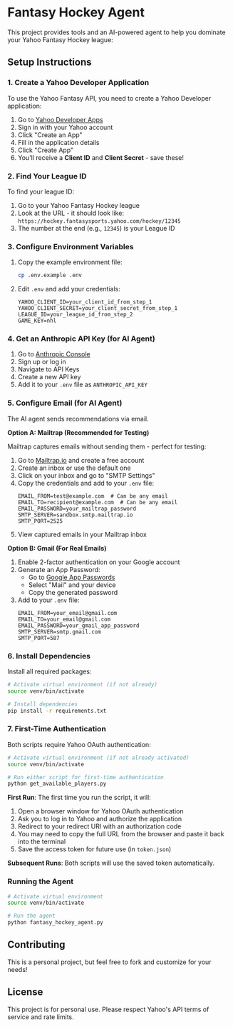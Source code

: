 # Fantasy Hockey Agent

This project provides tools and an AI-powered agent to help you dominate your Yahoo Fantasy Hockey league:

## Setup Instructions

### 1. Create a Yahoo Developer Application

To use the Yahoo Fantasy API, you need to create a Yahoo Developer application:

1. Go to [Yahoo Developer Apps](https://developer.yahoo.com/apps/create/)
2. Sign in with your Yahoo account
3. Click "Create an App"
4. Fill in the application details
5. Click "Create App"
6. You'll receive a **Client ID** and **Client Secret** - save these!

### 2. Find Your League ID

To find your league ID:

1. Go to your Yahoo Fantasy Hockey league
2. Look at the URL - it should look like: `https://hockey.fantasysports.yahoo.com/hockey/12345`
3. The number at the end (e.g., `12345`) is your League ID

### 3. Configure Environment Variables

1. Copy the example environment file:
   ```bash
   cp .env.example .env
   ```

2. Edit `.env` and add your credentials:
   ```
   YAHOO_CLIENT_ID=your_client_id_from_step_1
   YAHOO_CLIENT_SECRET=your_client_secret_from_step_1
   LEAGUE_ID=your_league_id_from_step_2
   GAME_KEY=nhl
   ```

### 4. Get an Anthropic API Key (for AI Agent)

1. Go to [Anthropic Console](https://console.anthropic.com/)
2. Sign up or log in
3. Navigate to API Keys
4. Create a new API key
5. Add it to your `.env` file as `ANTHROPIC_API_KEY`

### 5. Configure Email (for AI Agent)

The AI agent sends recommendations via email.

**Option A: Mailtrap (Recommended for Testing)**

Mailtrap captures emails without sending them - perfect for testing:

1. Go to [Mailtrap.io](https://mailtrap.io/) and create a free account
2. Create an inbox or use the default one
3. Click on your inbox and go to "SMTP Settings"
4. Copy the credentials and add to your `.env` file:
   ```
   EMAIL_FROM=test@example.com  # Can be any email
   EMAIL_TO=recipient@example.com  # Can be any email
   EMAIL_PASSWORD=your_mailtrap_password
   SMTP_SERVER=sandbox.smtp.mailtrap.io
   SMTP_PORT=2525
   ```
5. View captured emails in your Mailtrap inbox

**Option B: Gmail (For Real Emails)**

1. Enable 2-factor authentication on your Google account
2. Generate an App Password:
   - Go to [Google App Passwords](https://myaccount.google.com/apppasswords)
   - Select "Mail" and your device
   - Copy the generated password
3. Add to your `.env` file:
   ```
   EMAIL_FROM=your_email@gmail.com
   EMAIL_TO=your_email@gmail.com
   EMAIL_PASSWORD=your_gmail_app_password
   SMTP_SERVER=smtp.gmail.com
   SMTP_PORT=587
   ```

### 6. Install Dependencies

Install all required packages:

```bash
# Activate virtual environment (if not already)
source venv/bin/activate

# Install dependencies
pip install -r requirements.txt
```

### 7. First-Time Authentication

Both scripts require Yahoo OAuth authentication:

```bash
# Activate virtual environment (if not already activated)
source venv/bin/activate

# Run either script for first-time authentication
python get_available_players.py
```

**First Run**: The first time you run the script, it will:
1. Open a browser window for Yahoo OAuth authentication
2. Ask you to log in to Yahoo and authorize the application
3. Redirect to your redirect URI with an authorization code
4. You may need to copy the full URL from the browser and paste it back into the terminal
5. Save the access token for future use (in `token.json`)

**Subsequent Runs**: Both scripts will use the saved token automatically.

### Running the Agent

```bash
# Activate virtual environment
source venv/bin/activate

# Run the agent
python fantasy_hockey_agent.py
```

## Contributing

This is a personal project, but feel free to fork and customize for your needs!

## License

This project is for personal use. Please respect Yahoo's API terms of service and rate limits.
